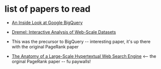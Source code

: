 # list of papers to read

* [An Inside Look at Google BigQuery](https://github.com/tpn/pdfs/blob/master/BigQuery%20Technical%20Whitepaper%20-%20Google.pdf)

* [Dremel: Interactive Analysis of Web-Scale Datasets](https://static.googleusercontent.com/media/research.google.com/en//pubs/archive/36632.pdf)
- This was the precursor to BigQuery -- interesting paper, it's up there with the original PageRank paper

* [The Anatomy of a Large-Scale Hypertextual Web Search Engine](http://infolab.stanford.edu/~backrub/google.html) <-- the orginal PageRank paper -- fu paywalls!
